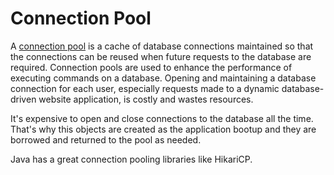 # Connection Pool

A [connection pool](https://en.wikipedia.org/wiki/Connection_pool) is a cache of database connections maintained so that the connections can be reused when future requests to the database are required. Connection pools are used to enhance the performance of executing commands on a database. Opening and maintaining a database connection for each user, especially requests made to a dynamic database-driven website application, is costly and wastes resources.

It's expensive to open and close connections to the database all the time. That's why this objects are created as the application bootup and they are borrowed and returned to the pool as needed.

Java has a great connection pooling libraries like HikariCP.